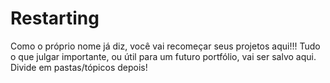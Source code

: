 # Restarting
Como o próprio nome já diz, você vai recomeçar seus projetos aqui!!! Tudo o que julgar importante, ou útil para um futuro portfólio, vai ser salvo aqui. Divide em pastas/tópicos depois!
